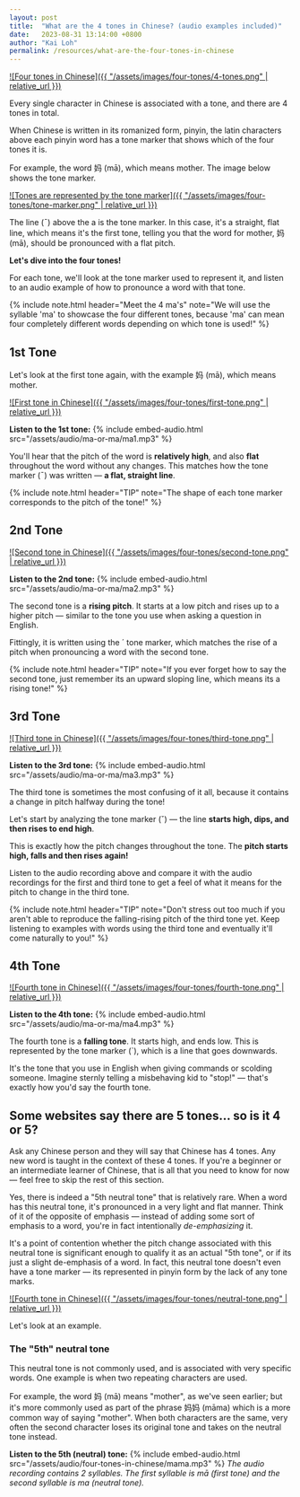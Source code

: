 ```yaml
---
layout: post
title:  "What are the 4 tones in Chinese? (audio examples included)"
date:   2023-08-31 13:14:00 +0800
author: "Kai Loh"
permalink: /resources/what-are-the-four-tones-in-chinese
---
```


[![Four tones in Chinese]({{ "/assets/images/four-tones/4-tones.png" | relative_url }})](https://apps.apple.com/app/apple-store/id6444140899?pt=117273943&ct=web&mt=8)

Every single character in Chinese is associated with a tone, and there are 4 tones in total.

When Chinese is written in its romanized form, pinyin, the latin characters above each pinyin word has a tone marker that shows which of the four tones it is.

For example, the word 妈 (mā), which means mother. The image below shows the tone marker.

[![Tones are represented by the tone marker]({{ "/assets/images/four-tones/tone-marker.png" | relative_url }})](https://apps.apple.com/app/apple-store/id6444140899?pt=117273943&ct=web&mt=8)

The line (¯) above the a is the tone marker. In this case, it's a straight, flat line, which means it's the first tone, telling you that the word for mother, 妈 (mā), should be pronounced with a flat pitch.

**Let's dive into the four tones!**

For each tone, we'll look at the tone marker used to represent it, and listen to an audio example of how to pronounce a word with that tone.

{% include note.html header="Meet the 4 ma's" note="We will use the syllable 'ma' to showcase the four different tones, because 'ma' can mean four completely different words depending on which tone is used!" %}

## 1st Tone

Let's look at the first tone again, with the example 妈 (mā), which means mother.

[![First tone in Chinese]({{ "/assets/images/four-tones/first-tone.png" | relative_url }})](https://apps.apple.com/app/apple-store/id6444140899?pt=117273943&ct=web&mt=8)

**Listen to the 1st tone:**
{% include embed-audio.html src="/assets/audio/ma-or-ma/ma1.mp3" %}

You'll hear that the pitch of the word is **relatively high**, and also **flat** throughout the word without any changes. This matches how the tone marker (¯) was written — **a flat, straight line**.

{% include note.html header="TIP" note="The shape of each tone marker corresponds to the pitch of the tone!" %}

## 2nd Tone

[![Second tone in Chinese]({{ "/assets/images/four-tones/second-tone.png" | relative_url }})](https://apps.apple.com/app/apple-store/id6444140899?pt=117273943&ct=web&mt=8)

**Listen to the 2nd tone:**
{% include embed-audio.html src="/assets/audio/ma-or-ma/ma2.mp3" %}

The second tone is a **rising pitch**. It starts at a low pitch and rises up to a higher pitch — similar to the tone you use when asking a question in English. 

Fittingly, it is written using the ´ tone marker,  which matches the rise of a pitch when pronouncing a word with the second tone. 

{% include note.html header="TIP" note="If you ever forget how to say the second tone, just remember its an upward sloping line, which means its a rising tone!" %}

## 3rd Tone

[![Third tone in Chinese]({{ "/assets/images/four-tones/third-tone.png" | relative_url }})](https://apps.apple.com/app/apple-store/id6444140899?pt=117273943&ct=web&mt=8)

**Listen to the 3rd tone:**
{% include embed-audio.html src="/assets/audio/ma-or-ma/ma3.mp3" %}

The third tone is sometimes the most confusing of it all, because it contains a change in pitch halfway during the tone!

Let's start by analyzing the tone marker (ˇ) — the line **starts high, dips, and then rises to end high**. 

This is exactly how the pitch changes throughout the tone. The **pitch starts high, falls and then rises again!**

Listen to the audio recording above and compare it with the audio recordings for the first and third tone to get a feel of what it means for the pitch to change in the third tone.

{% include note.html header="TIP" note="Don't stress out too much if you aren't able to reproduce the falling-rising pitch of the third tone yet. Keep listening to examples with words using the third tone and eventually it'll come naturally to you!" %}

## 4th Tone

[![Fourth tone in Chinese]({{ "/assets/images/four-tones/fourth-tone.png" | relative_url }})](https://apps.apple.com/app/apple-store/id6444140899?pt=117273943&ct=web&mt=8)

**Listen to the 4th tone:**
{% include embed-audio.html src="/assets/audio/ma-or-ma/ma4.mp3" %}

The fourth tone is a **falling tone**. It starts high, and ends low. This is represented by the tone marker (`), which is a line that goes downwards.

It's the tone that you use in English when giving commands or scolding someone. Imagine sternly telling a misbehaving kid to "stop!" — that's exactly how you'd say the fourth tone.

## Some websites say there are 5 tones... so is it 4 or 5?
Ask any Chinese person and they will say that Chinese has 4 tones. Any new word is taught in the context of these 4 tones. If you're a beginner or an intermediate learner of Chinese, that is all that you need to know for now — feel free to skip the rest of this section.

Yes, there is indeed a "5th neutral tone" that is relatively rare. When a word has this neutral tone, it's pronounced in a very light and flat manner. Think of it of the opposite of emphasis — instead of adding some sort of emphasis to a word, you're in fact intentionally *de-emphasizing* it.

It's a point of contention whether the pitch change associated with this neutral tone is significant enough to qualify it as an actual "5th tone", or if its just a slight de-emphasis of a word. In fact, this neutral tone doesn't even have a tone marker — its represented in pinyin form by the lack of any tone marks.

[![Fourth tone in Chinese]({{ "/assets/images/four-tones/neutral-tone.png" | relative_url }})](https://apps.apple.com/app/apple-store/id6444140899?pt=117273943&ct=web&mt=8)

Let's look at an example.

### The "5th" neutral tone

This neutral tone is not commonly used, and is associated with very specific words. One example is when two repeating characters are used. 

For example, the word 妈 (mā) means "mother", as we've seen earlier; but it's more commonly used as part of the phrase 妈妈 (māma) which is a more common way of saying "mother". When both characters are the same, very often the second character loses its original tone and takes on the neutral tone instead.

**Listen to the 5th (neutral) tone:**
{% include embed-audio.html src="/assets/audio/four-tones-in-chinese/mama.mp3" %}
*The audio recording contains 2 syllables. The first syllable is mā (first tone) and the second syllable is ma (neutral tone).*